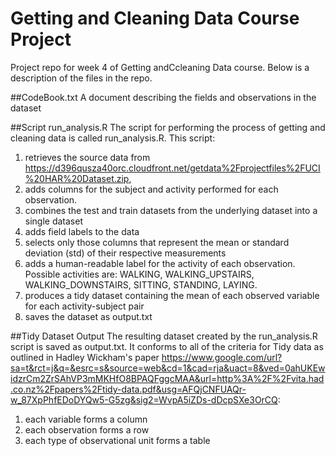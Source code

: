 # Getting and Cleaning Data Course Project
Project repo for week 4 of Getting andCcleaning Data course.  Below is a description of the files in the repo.

##CodeBook.txt
A document describing the fields and observations in the dataset

##Script run_analysis.R
The script for performing the process of getting and cleaning data is called run_analysis.R.  This script: 

1. retrieves the source data from https://d396qusza40orc.cloudfront.net/getdata%2Fprojectfiles%2FUCI%20HAR%20Dataset.zip, 
2. adds columns for the subject and activity performed for each observation.  
3. combines the test and train datasets from the underlying dataset into a single dataset
4. adds field labels to the data
5. selects only those columns that represent the mean or standard deviation (std) of their respective measurements
6. adds a human-readable label for the activity of each observation. Possible activities are: WALKING, WALKING_UPSTAIRS, WALKING_DOWNSTAIRS, SITTING, STANDING, LAYING.
7. produces a tidy dataset containing the mean of each observed variable for each activity-subject pair
8. saves the dataset as output.txt


##Tidy Dataset Output
The resulting dataset created by the run_analysis.R script is saved as output.txt.  It conforms to all of the criteria for Tidy data as outlined in Hadley Wickham's paper https://www.google.com/url?sa=t&rct=j&q=&esrc=s&source=web&cd=1&cad=rja&uact=8&ved=0ahUKEwidzrCm2ZrSAhVP3mMKHfO8BPAQFggcMAA&url=http%3A%2F%2Fvita.had.co.nz%2Fpapers%2Ftidy-data.pdf&usg=AFQjCNFUAQr-w_87XpPhfEDoDYQw5-G5zg&sig2=WvpA5iZDs-dDcpSXe3OrCQ:

1. each variable forms a column
2. each observation forms a row
3. each type of observational unit forms a table